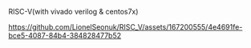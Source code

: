 RISC-V(with vivado verilog & centos7x)


https://github.com/LionelSeonuk/RISC_V/assets/167200555/4e4691fe-bce5-4087-84b4-384828477b52

